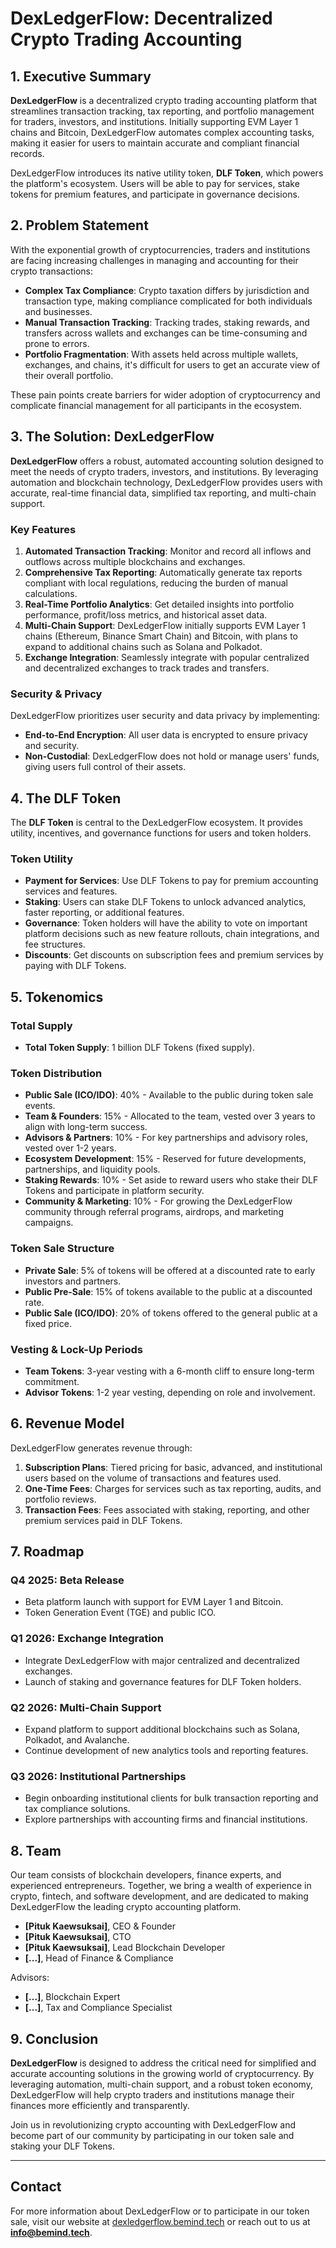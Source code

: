 # DexLedgerFlow: Decentralized Crypto Trading Accounting

## 1. Executive Summary

**DexLedgerFlow** is a decentralized crypto trading accounting platform that streamlines transaction tracking, tax reporting, and portfolio management for traders, investors, and institutions. Initially supporting EVM Layer 1 chains and Bitcoin, DexLedgerFlow automates complex accounting tasks, making it easier for users to maintain accurate and compliant financial records.

DexLedgerFlow introduces its native utility token, **DLF Token**, which powers the platform's ecosystem. Users will be able to pay for services, stake tokens for premium features, and participate in governance decisions.

## 2. Problem Statement

With the exponential growth of cryptocurrencies, traders and institutions are facing increasing challenges in managing and accounting for their crypto transactions:

- **Complex Tax Compliance**: Crypto taxation differs by jurisdiction and transaction type, making compliance complicated for both individuals and businesses.
- **Manual Transaction Tracking**: Tracking trades, staking rewards, and transfers across wallets and exchanges can be time-consuming and prone to errors.
- **Portfolio Fragmentation**: With assets held across multiple wallets, exchanges, and chains, it's difficult for users to get an accurate view of their overall portfolio.

These pain points create barriers for wider adoption of cryptocurrency and complicate financial management for all participants in the ecosystem.

## 3. The Solution: DexLedgerFlow

**DexLedgerFlow** offers a robust, automated accounting solution designed to meet the needs of crypto traders, investors, and institutions. By leveraging automation and blockchain technology, DexLedgerFlow provides users with accurate, real-time financial data, simplified tax reporting, and multi-chain support.

### Key Features

1. **Automated Transaction Tracking**: Monitor and record all inflows and outflows across multiple blockchains and exchanges.
2. **Comprehensive Tax Reporting**: Automatically generate tax reports compliant with local regulations, reducing the burden of manual calculations.
3. **Real-Time Portfolio Analytics**: Get detailed insights into portfolio performance, profit/loss metrics, and historical asset data.
4. **Multi-Chain Support**: DexLedgerFlow initially supports EVM Layer 1 chains (Ethereum, Binance Smart Chain) and Bitcoin, with plans to expand to additional chains such as Solana and Polkadot.
5. **Exchange Integration**: Seamlessly integrate with popular centralized and decentralized exchanges to track trades and transfers.

### Security & Privacy

DexLedgerFlow prioritizes user security and data privacy by implementing:

- **End-to-End Encryption**: All user data is encrypted to ensure privacy and security.
- **Non-Custodial**: DexLedgerFlow does not hold or manage users' funds, giving users full control of their assets.

## 4. The DLF Token

The **DLF Token** is central to the DexLedgerFlow ecosystem. It provides utility, incentives, and governance functions for users and token holders.

### Token Utility

- **Payment for Services**: Use DLF Tokens to pay for premium accounting services and features.
- **Staking**: Users can stake DLF Tokens to unlock advanced analytics, faster reporting, or additional features.
- **Governance**: Token holders will have the ability to vote on important platform decisions such as new feature rollouts, chain integrations, and fee structures.
- **Discounts**: Get discounts on subscription fees and premium services by paying with DLF Tokens.

## 5. Tokenomics

### Total Supply

- **Total Token Supply**: 1 billion DLF Tokens (fixed supply).

### Token Distribution

- **Public Sale (ICO/IDO)**: 40% - Available to the public during token sale events.
- **Team & Founders**: 15% - Allocated to the team, vested over 3 years to align with long-term success.
- **Advisors & Partners**: 10% - For key partnerships and advisory roles, vested over 1-2 years.
- **Ecosystem Development**: 15% - Reserved for future developments, partnerships, and liquidity pools.
- **Staking Rewards**: 10% - Set aside to reward users who stake their DLF Tokens and participate in platform security.
- **Community & Marketing**: 10% - For growing the DexLedgerFlow community through referral programs, airdrops, and marketing campaigns.

### Token Sale Structure

- **Private Sale**: 5% of tokens will be offered at a discounted rate to early investors and partners.
- **Public Pre-Sale**: 15% of tokens available to the public at a discounted rate.
- **Public Sale (ICO/IDO)**: 20% of tokens offered to the general public at a fixed price.

### Vesting & Lock-Up Periods

- **Team Tokens**: 3-year vesting with a 6-month cliff to ensure long-term commitment.
- **Advisor Tokens**: 1-2 year vesting, depending on role and involvement.

## 6. Revenue Model

DexLedgerFlow generates revenue through:

1. **Subscription Plans**: Tiered pricing for basic, advanced, and institutional users based on the volume of transactions and features used.
2. **One-Time Fees**: Charges for services such as tax reporting, audits, and portfolio reviews.
3. **Transaction Fees**: Fees associated with staking, reporting, and other premium services paid in DLF Tokens.

## 7. Roadmap

### Q4 2025: Beta Release

- Beta platform launch with support for EVM Layer 1 and Bitcoin.
- Token Generation Event (TGE) and public ICO.

### Q1 2026: Exchange Integration

- Integrate DexLedgerFlow with major centralized and decentralized exchanges.
- Launch of staking and governance features for DLF Token holders.

### Q2 2026: Multi-Chain Support

- Expand platform to support additional blockchains such as Solana, Polkadot, and Avalanche.
- Continue development of new analytics tools and reporting features.

### Q3 2026: Institutional Partnerships

- Begin onboarding institutional clients for bulk transaction reporting and tax compliance solutions.
- Explore partnerships with accounting firms and financial institutions.

## 8. Team

Our team consists of blockchain developers, finance experts, and experienced entrepreneurs. Together, we bring a wealth of experience in crypto, fintech, and software development, and are dedicated to making DexLedgerFlow the leading crypto accounting platform.

- **[Pituk Kaewsuksai]**, CEO & Founder
- **[Pituk Kaewsuksai]**, CTO
- **[Pituk Kaewsuksai]**, Lead Blockchain Developer
- **[...]**, Head of Finance & Compliance

Advisors:

- **[...]**, Blockchain Expert
- **[...]**, Tax and Compliance Specialist

## 9. Conclusion

**DexLedgerFlow** is designed to address the critical need for simplified and accurate accounting solutions in the growing world of cryptocurrency. By leveraging automation, multi-chain support, and a robust token economy, DexLedgerFlow will help crypto traders and institutions manage their finances more efficiently and transparently.

Join us in revolutionizing crypto accounting with DexLedgerFlow and become part of our community by participating in our token sale and staking your DLF Tokens.

---

## Contact

For more information about DexLedgerFlow or to participate in our token sale, visit our website at [dexledgerflow.bemind.tech](https://dexledgerflow.bemind.tech) or reach out to us at **info@bemind.tech**.
